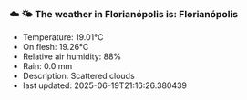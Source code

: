 ### ☁️ 🌤️  The weather in Florianópolis is: Florianópolis

- Temperature: 19.01°C
- On flesh: 19.26°C
- Relative air humidity: 88%
- Rain: 0.0 mm
- Description: Scattered clouds
- last updated: 2025-06-19T21:16:26.380439
